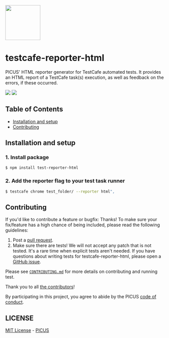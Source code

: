 [<img width="110" src="https://avatars3.githubusercontent.com/u/38539999?s=200&v=4g" />](https://picuscreative.com)

# testcafe-reporter-html

PICUS' HTML reporter generator for TestCafe automated tests. It provides an HTML report of a TestCafe task(s) execution, as well as feedback on the errors, if these occurred.

[<img src="https://img.shields.io/david/picuscreative/testcafe-reporter-html.svg" />](https://david-dm.org/picuscreative/testcafe-reporter-html)
[<img src="https://img.shields.io/david/dev/picuscreative/testcafe-reporter-html.svg" />](https://david-dm.org/picuscreative/testcafe-reporter-html?type=dev)


## Table of Contents

- [Installation and setup](#installation-and-setup)
- [Contributing](#installation-and-setup)


## Installation and setup

### 1. Install package

```sh
$ npm install test-reporter-html
```

### 2. Add the reporter flag to your test task runner

```sh
$ testcafe chrome test_folder/ --reporter html",
```

## Contributing

If you'd like to contribute a feature or bugfix: Thanks! To make sure your
fix/feature has a high chance of being included, please read the following
guidelines:

1. Post a [pull request](https://github.com/picuscreative/testcafe-reporter-html/compare/).
2. Make sure there are tests! We will not accept any patch that is not tested.
   It's a rare time when explicit tests aren't needed. If you have questions
   about writing tests for testcafe-reporter-html, please open a
   [GitHub issue](https://github.com/picuscreative/testcafe-reporter-html/issues/new).

Please see [`CONTRIBUTING.md`](./CONTRIBUTING.md) for more details on contributing and running test.

Thank you to all [the contributors](https://github.com/picuscreative/testcafe-reporter-html/graphs/contributors)!

By participating in this project, you agree to abide by the PICUS [code of conduct](https://picuscreative.com/code-of-conduct).

## LICENSE

[MIT License](https://opensource.org/licenses/MIT) - [PICUS](https://picuscreative.com)

